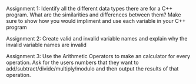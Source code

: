 
Assignment 1: Identify all the different data types there are for a C++ program. 
What are the similarities and differences between them? Make sure to show how you would 
impliment and use each variable in your C++ program


Assignment 2: Create valid and invalid variable names and explain why the invalid variable
names are invalid


Assignment 3: Use the Arithmetic Operators to make an calculator for every operation.
Ask for the users numbers that they want to add/subtract/divide/multiply/modulo and then
output the results of that operation.
